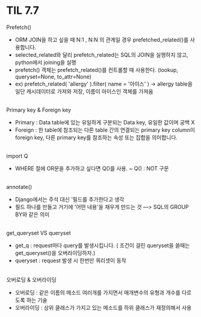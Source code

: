 # TIL 7.7

Prefetch()

- ORM JOIN을 하고 싶을 때 N:1 , N:N 의 관계일 경우 prefetched_related()를 사용합니다.
- selected_related와 달리 prefetch_related는 SQL의 JOIN을 실행하지 않고, python에서 joining을 실행
- prefetch() 객체는 prefetch_related()를 컨트롤할 때 사용한다. (lookup, queryset=None, to_attr=None)
- ex) prefetch_related( 'allergy' ).filter( name = '아이스' ) → allergy table을 일단 캐시데이터로 가져와 저장, 이름이 아이스인 객체를 가져옴
<br/><br/>


Primary key & Foreign key

- Primary : Data table에 있는 유일하게 구분되는 Data key, 유일한 값이며 공백 X
- Foreign : 한 table에 참조되는 다른 table 간의 연결되는 primary key column이 foreign key, 다른 primary key를 참조하는 속성 또는 집합을 의미합니다.
<br/><br/>


import Q

- WHERE 절에 OR문을 추가하고 싶다면 Q()를 사용.     ~ Q() :  NOT 구문
<br/><br/>


annotate()

- Django에서는 주석 대신 '필드를 추가한다고 생각
- 필드 하나를 만들고 거기에 '어떤 내용'을 채우게 만드는 것
—> SQL의 GROUP BY와 같은 의미
<br/><br/>


get_queryset VS queryset

- get_q : request마다 query를 발생시킵니다. ( 조건이 걸린 queryset을 쓸때는 get_queryset()을 오버라이딩하자.)
- queryset : request 발생 시 한번만 쿼리셋이 동작
<br/><br/>


오버로딩 & 오버라이딩

- 오버로딩 : 같은 이름의 메소드 여러개를 가지면서 매개변수의 유형과 개수를 다르도록 하는 기술
- 오버라이딩 : 상위 클래스가 가지고 있는 메소드를 하위 클래스가 재정의해서 사용
